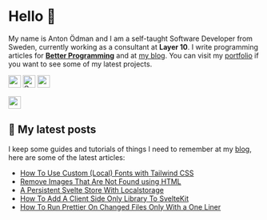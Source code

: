 # Hello 👋

My name is Anton Ödman and I am a self-taught Software Developer from Sweden, currently working as a consultant at **Layer 10**. I write programming articles for [**Better Programming**](https://betterprogramming.pub/) and at [my blog](https://www.banjocode.com/). You can visit my [portfolio](https://www.banjoanton.com) if you want to see some of my latest projects.


<p>
  <a href="https://www.twitter.com/banjoanton"><img src="https://img.shields.io/badge/twitter-%231DA1F2.svg?&style=for-the-badge&logo=twitter&logoColor=white" height=25></a> 
  <a href="mailto:anton.odman@gmail.com"><img alt="Gmail" src="https://img.shields.io/badge/Gmail-D14836?style=for-the-badge&logo=gmail&logoColor=white" height=25 /></a>
  <a href="https://www.linkedin.com/in/banjoanton"><img src="https://img.shields.io/badge/linkedin-%230077B5.svg?&style=for-the-badge&logo=linkedin&logoColor=white" height=25></a> 

  <a href="https://medium.com/@banjoanton"><img src="https://img.shields.io/badge/medium-%2312100E.svg?&style=for-the-badge&logo=medium&logoColor=white" height=25></a> 

</p>

## :memo: My latest posts
I keep some guides and tutorials of things I need to remember at my [blog](https://www.banjocode.com), here are some of the latest articles:
<!-- BLOG-POST-LIST:START -->
- [How To Use Custom &lpar;Local&rpar; Fonts with Tailwind CSS](https://www.banjocode.com/post/tailwind/custom-local-fonts)
- [Remove Images That Are Not Found using HTML](https://www.banjocode.com/post/html/remove-broken-image)
- [A Persistent Svelte Store With Localstorage](https://www.banjocode.com/post/svelte/store-with-localstorage)
- [How To Add A Client Side Only Library To SvelteKit](https://www.banjocode.com/post/svelte/client-side-library)
- [How To Run Prettier On Changed Files Only With a One Liner](https://www.banjocode.com/post/git/prettier-on-changed-files)
<!-- BLOG-POST-LIST:END -->
